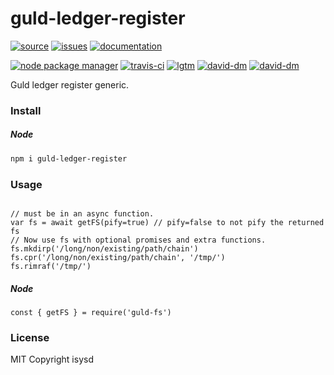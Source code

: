# guld-ledger-register

[![source](https://img.shields.io/badge/source-bitbucket-blue.svg)](https://bitbucket.org/guld/tech-js-node_modules-guld-ledger-register) [![issues](https://img.shields.io/badge/issues-bitbucket-yellow.svg)](https://bitbucket.org/guld/tech-js-node_modules-guld-ledger-register/issues) [![documentation](https://img.shields.io/badge/docs-guld.tech-green.svg)](https://guld.tech/lib/guld-ledger-register.html)

[![node package manager](https://img.shields.io/npm/v/guld-ledger-register.svg)](https://www.npmjs.com/package/guld-ledger-register) [![travis-ci](https://travis-ci.org/guldcoin/tech-js-node_modules-guld-ledger-register.svg)](https://travis-ci.org/guldcoin/tech-js-node_modules-guld-ledger-register?branch=guld) [![lgtm](https://img.shields.io/lgtm/grade/javascript/b/guld/tech-js-node_modules-guld-ledger-register.svg?logo=lgtm&logoWidth=18)](https://lgtm.com/projects/b/guld/tech-js-node_modules-guld-ledger-register/context:javascript) [![david-dm](https://david-dm.org/guldcoin/tech-js-node_modules-guld-ledger-register/status.svg)](https://david-dm.org/guldcoin/tech-js-node_modules-guld-ledger-register) [![david-dm](https://david-dm.org/guldcoin/tech-js-node_modules-guld-ledger-register/dev-status.svg)](https://david-dm.org/guldcoin/tech-js-node_modules-guld-ledger-register?type=dev)

Guld ledger register generic.

### Install

##### Node

```sh
npm i guld-ledger-register
```

### Usage

```

// must be in an async function.
var fs = await getFS(pify=true) // pify=false to not pify the returned fs
// Now use fs with optional promises and extra functions.
fs.mkdirp('/long/non/existing/path/chain')
fs.cpr('/long/non/existing/path/chain', '/tmp/')
fs.rimraf('/tmp/')
```

##### Node

```
const { getFS } = require('guld-fs')
```

### License

MIT Copyright isysd
